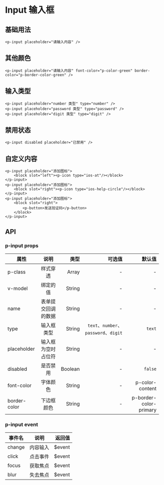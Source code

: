 # Input 输入框

<preview path="input"/>

## 基础用法

```vue
<p-input placeholder="请输入内容" />
```

## 其他颜色

```vue
<p-input placeholder="请输入内容" font-color="p-color-green" border-color="p-border-color-green" />
```

## 输入类型

```vue
<p-input placeholder="number 类型" type="number" />
<p-input placeholder="password 类型" type="password" />
<p-input placeholder="digit 类型" type="digit" />
```

## 禁用状态

```vue
<p-input disabled placeholder="已禁用" />
```

## 自定义内容

```vue
<p-input placeholder="添加图标">
    <block slot="left"><p-icon type="ios-at"/></block>
</p-input>
<p-input placeholder="添加图标">
    <block slot="right"><p-icon type="ios-help-circle"/></block>
</p-input>
<p-input placeholder="添加图标">
    <block slot="right">
        <p-button>发送验证码</p-button>
    </block>
</p-input>
```

## API

### p-input props

| 属性         |        说明        |    类型 |                                可选值 |                 默认值 |
| ------------ | :----------------: | ------: | ------------------------------------: | ---------------------: |
| p-class      |      样式穿透      |   Array |                                     - |                      - |
| v-model      |      绑定的值      |  String |                                     - |                      - |
| name         | 表单提交回调的数据 |  String |                                     - |                      - |
| type         |     输入框类型     |  String | `text`、`number`、`password`、`digit` |                 `text` |
| placeholder  | 输入框为空时占位符 |  String |                                     - |                      - |
| disabled     |      是否禁用      | Boolean |                                     - |                `false` |
| font-color   |      字体颜色      |  String |                                     - |        p-color-content |
| border-color |     下边框颜色     |  String |                                     - | p-border-color-primary |

### p-input event

| 事件名 |   说明   |  返回值 |
| ------ | :------: | ------: |
| change | 内容输入 | \$event |
| click  | 点击事件 | \$event |
| focus  | 获取焦点 | \$event |
| blur   | 失去焦点 | \$event |
